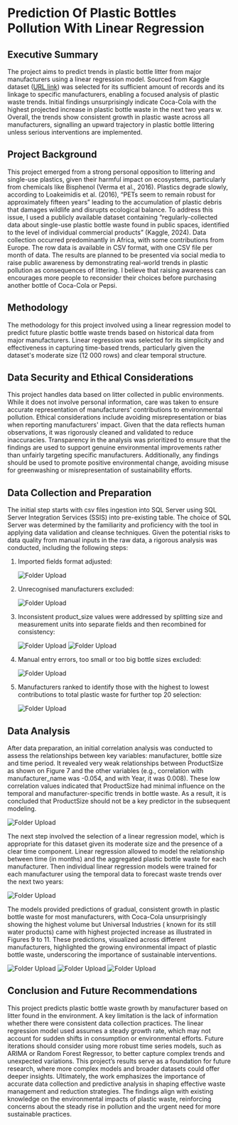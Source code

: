 # Prediction Of Plastic Bottles Pollution With Linear Regression

## Executive Summary
The project aims to predict trends in plastic bottle litter from major manufacturers using a linear regression model. Sourced from Kaggle dataset ([URL link](https://www.kaggle.com/code/wastebase/country-of-manufacture-vs-detection/output?scriptVersionId=188923245)) was selected for its sufficient amount of records and its linkage to specific manufacturers, enabling a focused analysis of plastic waste trends.
Initial findings unsurprisingly indicate Coca-Cola with the highest projected increase in plastic bottle waste
in the next two years w. Overall, the trends show consistent growth in plastic waste across all manufacturers, signalling an upward trajectory in plastic bottle littering unless serious interventions are implemented.

## Project Background
This project emerged from a strong personal opposition to littering and single-use plastics, given their harmful impact on ecosystems, particularly from chemicals like Bisphenol (Verma et al., 2016). Plastics degrade slowly, according to Loakeimidis et al. (2016), “PETs seem to remain robust for approximately fifteen years” leading to the accumulation of plastic debris that damages wildlife and disrupts ecological balance.
To address this issue, I used a publicly available dataset containing “regularly-collected data about single-use plastic bottle waste found in public spaces, identified to the level of individual commercial products” (Kaggle, 2024). Data collection occurred predominantly in Africa, with some contributions from Europe. The row data is available in CSV format, with one CSV file per month of data.
The results are planned to be presented via social media to raise public awareness by demonstrating real-world trends in plastic pollution as consequences of littering.
I believe that raising awareness can encourages more people to reconsider their choices before purchasing another bottle of Coca-Cola or Pepsi. 

## Methodology
The methodology for this project involved using a linear regression model to predict future plastic bottle waste trends based on historical data from major manufacturers. Linear regression was selected for its simplicity and effectiveness in capturing time-based trends, particularly given the dataset's moderate size (12 000 rows) and clear temporal structure.

## Data Security and Ethical Considerations
This project handles data based on litter collected in public environments. While it does not involve personal information, care was taken to ensure accurate representation of manufacturers' contributions to environmental pollution. 
Ethical considerations include avoiding misrepresentation or bias when reporting manufacturers' impact. Given that the data reflects human observations, it was rigorously cleaned and validated to reduce inaccuracies.
 Transparency in the analysis was prioritized to ensure that the findings are used to support genuine environmental improvements rather than unfairly targeting specific manufacturers.
Additionally, any findings should be used to promote positive environmental change, avoiding misuse for greenwashing or misrepresentation of sustainability efforts.

## Data Collection and Preparation
The initial step starts with  csv files ingestion into SQL Server using SQL Server Integration Services (SSIS) into pre-existing table. The choice of SQL Server was determined by the familiarity and proficiency with the tool in applying data validation and cleanse techniques. 
Given the potential risks to data quality from manual inputs in the raw data, a rigorous analysis was conducted, including the following steps:
1. Imported fields format adjusted:
   
   ![Folder Upload](./assets/Imgaes/CSVFormatImport.png)

2. Unrecognised manufacturers excluded:
   
   ![Folder Upload](./assets/Imgaes/UnrecMnfctr.png)

3. Inconsistent product_size values were addressed by splitting size and measurement units into separate fields and then recombined for consistency:

   ![Folder Upload](./assets/Imgaes/InconsistSize.png)
   ![Folder Upload](./assets/Imgaes/RecombinedMetricSize.png)

4. Manual entry errors, too small or too big bottle sizes excluded:
   
   ![Folder Upload](./assets/Imgaes/DataHandling.png)

5. Manufacturers ranked to identify those with the highest to lowest contributions to total plastic waste for further top 20 selection:

   ![Folder Upload](./assets/Imgaes/Ranking.png)



## Data Analysis

After data preparation, an initial correlation analysis was conducted to assess the relationships between key variables: manufacturer, bottle size and time period. It revealed very weak relationships between ProductSize as shown on Figure 7 and the other variables (e.g., correlation with manufacturer_name was -0.054, and with Year, it was 0.008). 
These low correlation values indicated that ProductSize had minimal influence on the temporal and manufacturer-specific trends in bottle waste. As a result, it is concluded that ProductSize should not be a key predictor in the subsequent modeling.

![Folder Upload](./assets/Imgaes/Correl.png)


The next step involved the selection of a linear regression model, which is appropriate for this dataset given its moderate size and the presence of a clear time component. Linear regression allowed to model the relationship between time (in months) and the aggregated plastic bottle waste for each manufacturer.
Then individual linear regression models were trained for each manufacturer using the temporal data to forecast waste trends over the next two years:

![Folder Upload](./assets/Imgaes/RegImplementCode.png)

The models provided predictions of gradual, consistent growth in plastic bottle waste for most manufacturers, with Coca-Cola unsurprisingly  showing the highest volume but Universal Industries ( known for its still water products) came with highest  projected increase as illustrated in Figures 9 to 11.
These predictions, visualized across different manufacturers, highlighted the growing environmental impact of plastic bottle waste, underscoring the importance of sustainable interventions.

![Folder Upload](./assets/Imgaes/Top20MnfcPredic.png)
![Folder Upload](./assets/Imgaes/Top20MnfcPredicVis2.png)
![Folder Upload](./assets/Imgaes/Top20MnfcPredicVis3.png)

## Conclusion and Future Recommendations

This project predicts plastic bottle waste growth by manufacturer based on litter found in the environment. A key limitation is the lack of information whether there were consistent data collection practices. 
The linear regression model used assumes a steady growth rate, which may not account for sudden shifts in consumption or environmental efforts. Future iterations should consider using more robust time series models, such as ARIMA or Random Forest Regressor, to better capture complex trends and unexpected variations. 
This project’s results serve as a foundation for future research, where more complex models and broader datasets could offer deeper insights. Ultimately, the work emphasizes the importance of accurate data collection and predictive analysis in shaping effective waste management and reduction strategies.
The findings align with existing knowledge on the environmental impacts of plastic waste, reinforcing concerns about the steady rise in pollution and the urgent need for more sustainable practices.

